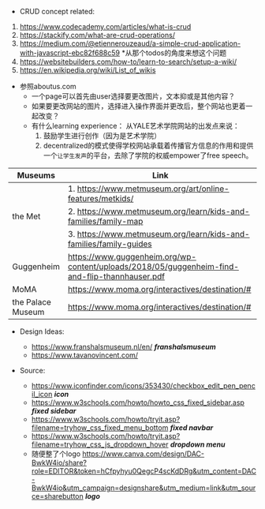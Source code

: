 - CRUD concept related:
1. https://www.codecademy.com/articles/what-is-crud
2. https://stackify.com/what-are-crud-operations/
3. https://medium.com/@etiennerouzeaud/a-simple-crud-application-with-javascript-ebc82f688c59 *从那个todos的角度来想这个问题
4. https://websitebuilders.com/how-to/learn-to-search/setup-a-wiki/
5. https://en.wikipedia.org/wiki/List_of_wikis
- 参照aboutus.com
  - 一个page可以首先由user选择要更改图片，文本抑或是其他内容？
  - 如果要更改网站的图片，选择进入操作界面并更改后，整个网站也更着一起改变？
  - 有什么learning experience： 从YALE艺术学院网站的出发点来说：
    1. 鼓励学生进行创作（因为是艺术学院）
    2. decentralized的模式使得学校网站承载着传播官方信息的作用和提供一个```让学生发声```的平台，去除了学院的权威empower了free speech。

Museums | Link
------------ | -------------
|       |1. https://www.metmuseum.org/art/online-features/metkids/
|the Met|2. https://www.metmuseum.org/learn/kids-and-families/family-map 
|       |3. https://www.metmuseum.org/learn/kids-and-families/family-guides
|Guggenheim| https://www.guggenheim.org/wp-content/uploads/2018/05/guggenheim-find-and-flip-thannhauser.pdf
|MoMA| https://www.moma.org/interactives/destination/#
|the Palace Museum| https://www.moma.org/interactives/destination/#


- Design Ideas:
   - https://www.franshalsmuseum.nl/en/ ***franshalsmuseum***
   - https://www.tavanovincent.com/ 
   
- Source:
   - https://www.iconfinder.com/icons/353430/checkbox_edit_pen_pencil_icon ***icon***
   - https://www.w3schools.com/howto/howto_css_fixed_sidebar.asp ***fixed sidebar*** 
   - https://www.w3schools.com/howto/tryit.asp?filename=tryhow_css_fixed_menu_bottom ***fixed navbar*** 
   - https://www.w3schools.com/howto/tryit.asp?filename=tryhow_css_js_dropdown_hover ***dropdown menu***
   - 随便整了个logo https://www.canva.com/design/DAC-BwkW4io/share?role=EDITOR&token=hCfpyhyu0QegcP4scKdDRg&utm_content=DAC-BwkW4io&utm_campaign=designshare&utm_medium=link&utm_source=sharebutton ***logo***
   
